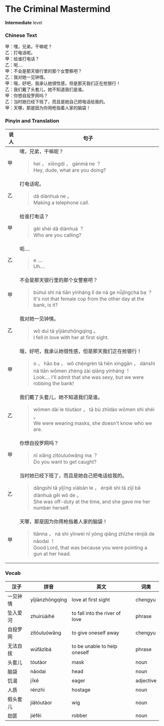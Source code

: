 # The Criminal Mastermind
**Intermediate** level
### Chinese Text
甲：嘿，兄弟，干嘛呢？<br />乙：打电话呢。<br />甲：给谁打电话？<br />乙：呃....<br />甲：不会是那天银行里的那个女警察吧？<br />乙：我对她一见钟情。<br />甲：哦，好吧，我承认她很性感，但是那天我们正在抢银行！<br />乙：我们戴了头套儿，她不知道我们是谁。<br />甲：你想自投罗网吗？<br />乙：当时她已经下班了，而且是她自己把电话给我的。<br />甲：天哪，那是因为你用枪指着人家的脑袋！

### Pinyin and Translation
|说人|句子|
|----|----|
|甲|嘿，兄弟，干嘛呢？<blockquote>hei ， xiōngdi ， gànmá ne ？<br />Hey, dude, what are you doing?</blockquote>|
|乙|打电话呢。<blockquote>dǎ diànhuà ne 。<br />Making a telephone call.</blockquote>|
|甲|给谁打电话？<blockquote>gěi shéi dǎ diànhuà ？<br />Who are you calling?</blockquote>|
|乙|呃....<blockquote>e ....<br />Uh....</blockquote>|
|甲|不会是那天银行里的那个女警察吧？<blockquote>bùhuì shì nà tiān yínháng lǐ de nà ge nǚjǐngchá ba ？<br />It's not that female cop from the other day at the bank, is it?</blockquote>|
|乙|我对她一见钟情。<blockquote>wǒ duì tā yījiànzhōngqíng 。<br />I fell in love with her at first sight.</blockquote>|
|甲|哦，好吧，我承认她很性感，但是那天我们正在抢银行！<blockquote>o ， hǎo ba ， wǒ chéngrèn tā hěn xìnggǎn ， dànshì nà tiān wǒmen zhèng zài qiǎng yínháng ！<br />Look.... I'll admit that she was sexy, but we were robbing the bank!</blockquote>|
|乙|我们戴了头套儿，她不知道我们是谁。<blockquote>wǒmen dài le tóutàor ， tā bù zhīdào wǒmen shì shéi 。<br />We were wearing masks, she doesn't know who we are.</blockquote>|
|甲|你想自投罗网吗？<blockquote>nǐ xiǎng zìtóuluówǎng ma ？<br />Do you want to get caught?</blockquote>|
|乙|当时她已经下班了，而且是她自己把电话给我的。<blockquote>dāngshí tā yǐjīng xiàbān le ， érqiě shì tā zìjǐ bǎ diànhuà gěi wǒ de 。<br />She was off-duty at the time, and she gave me her number herself.</blockquote>|
|甲|天哪，那是因为你用枪指着人家的脑袋！<blockquote>tiānna ， nà shì yīnwèi nǐ yòng qiāng zhǐzhe rénjiā de nǎodai ！<br />Good Lord, that was because you were pointing a gun at her head.</blockquote>|
### Vocab
|汉子|拼音|英文|词类|
|----|----|----|----|
|一见钟情|yījiànzhōngqíng|love at first sight|chengyu|
|坠入爱河|zhuìrùàihé|to fall into the river of love|phrase|
|自投罗网|zìtóuluówǎng|to give oneself away|chengyu|
|无法自拔|wúfǎzìbá|to be unable to help oneself|phrase|
|头套儿|tóutàor|mask|noun|
|脑袋|nǎodai|head|noun|
|饥渴|jīkě|eager|adjective|
|人质|rénzhì|hostage|noun|
|假头套儿|jiǎtóutàor|wig|noun|
|劫匪|jiéfěi|robber|noun|